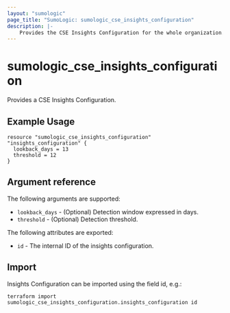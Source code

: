 ```yaml
---
layout: "sumologic"
page_title: "SumoLogic: sumologic_cse_insights_configuration"
description: |-
    Provides the CSE Insights Configuration for the whole organization. There can be only one configuration per organization.
---
```


# sumologic_cse_insights_configuration
Provides a CSE Insights Configuration.

## Example Usage
```hcl
resource "sumologic_cse_insights_configuration" "insights_configuration" {
  lookback_days = 13
  threshold = 12
}
```

## Argument reference

The following arguments are supported:

- `lookback_days` - (Optional) Detection window expressed in days.
- `threshold` - (Optional) Detection threshold.

The following attributes are exported:

- `id` - The internal ID of the insights configuration.

## Import

Insights Configuration can be imported using the field id, e.g.:
```hcl
terraform import sumologic_cse_insights_configuration.insights_configuration id
```